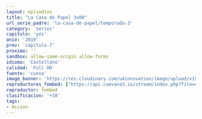 ```yaml
---
layout: episodios
title: "La Casa de Papel 3x08"
url_serie_padre: 'la-casa-de-papel/temporada-3'
category: 'series'
capitulo: 'yes'
anio: '2019'
prev: 'capitulo-7'
proximo: ''
sandbox: allow-same-origin allow-forms
idioma: 'Castellano'
calidad: 'Full HD'
fuente: 'cueva'
image_banner: 'https://res.cloudinary.com/u4innovation/image/upload/v1563567323/casa3-banner-min_yqqryd.jpg'
reproductores_fembed: ["https://api.cuevana3.io/stream/index.php?file=ek5lbm9xYWNrS0xYMTZLa2xNbkdvY3ZTb3BtZng4TGp6ZFpobGFMUGtPSFQxYWFYWU1QUDFORGNwcVpnbEplc2xaTnJZSlRTMGViVTBxZGdsdEhPb3RqWGFXWnBtcFNsbHNLR2gzV3l3THVvd29aaVpzR21vNXpDaFhlSndaU2gwZE5uVmFuRHpkekkwbmVYcHNiR3JaV1lhMlZxa3BTbGxKdHlvcUxWMWRMWTNLT1hjTlhHNWMzSQ","Castellano","https://jplayer.club/v/dm7n2fxngz6ky2z","Castellano","https://www.seriemega.site/v/d25lrhxjj3zpe-4","Castellano"]
reproductor: fembed
clasificacion: '+10'
tags:
- Accion
---
```












